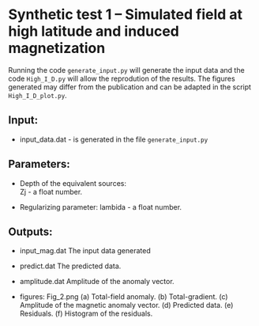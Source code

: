 # Synthetic test 1 – Simulated field at high latitude and induced magnetization

Running the code `generate_input.py` will generate the input data and the code
`High_I_D.py` will allow the reprodution of the results.
The figures generated may differ from the publication and 
can be adapted in the script `High_I_D_plot.py`.

## Input:

- input_data.dat - is generated in the file `generate_input.py`

## Parameters:

- Depth of the equivalent sources:    
    Zj - a float number. 
                                  
- Regularizing parameter:
    lambida - a float number. 

## Outputs:

- input_mag.dat
    The input data generated
    
- predict.dat
    The predicted data.
    
- amplitude.dat
    Amplitude of the anomaly vector.

- figures:
    Fig_2.png (a) Total-field anomaly. (b) Total-gradient. (c) Amplitude of the magnetic anomaly vector.
    (d) Predicted data. (e) Residuals. (f) Histogram of the residuals.
					 
